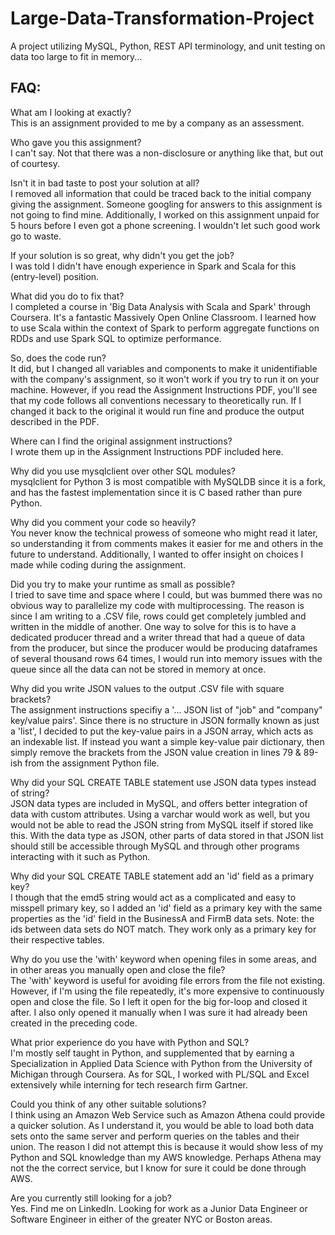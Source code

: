 # Large-Data-Transformation-Project
A project utilizing MySQL, Python, REST API terminology, and unit testing on data too large to fit in memory...

## FAQ:


What am I looking at exactly?  
This is an assignment provided to me by a company as an assessment. 

Who gave you this assignment?  
I can't say. Not that there was a non-disclosure or anything like that, but out of courtesy.

Isn't it in bad taste to post your solution at all?  
I removed all information that could be traced back to the initial company giving the assignment. Someone googling
for answers to this assignment is not going to find mine. Additionally, I worked on this assignment unpaid for
5 hours before I even got a phone screening. I wouldn't let such good work go to waste.

If your solution is so great, why didn't you get the job?  
I was told I didn't have enough experience in Spark and Scala for this (entry-level) position.

What did you do to fix that?  
I completed a course in 'Big Data Analysis with Scala and Spark' through Coursera. It's a fantastic Massively
Open Online Classroom. I learned how to use Scala within the context of Spark to perform aggregate functions
on RDDs and use Spark SQL to optimize performance.

So, does the code run?  
It did, but I changed all variables and components to make it unidentifiable with the company's assignment, so it
won't work if you try to run it on your machine. However, if you read the Assignment Instructions PDF, you'll see
that my code follows all conventions necessary to theoretically run. If I changed it back to the original it would
run fine and produce the output described in the PDF.

Where can I find the original assignment instructions?  
I wrote them up in the Assignment Instructions PDF included here.

Why did you use mysqlclient over other SQL modules?  
mysqlclient for Python 3 is most compatible with MySQLDB since it is a fork, and
has the fastest implementation since it is C based rather than pure Python.

Why did you comment your code so heavily?  
You never know the technical prowess of someone who might read it later, so
understanding it from comments makes it easier for me and others in the future
to understand. Additionally, I wanted to offer insight on choices I made while
coding during the assignment.

Did you try to make your runtime as small as possible?  
I tried to save time and space where I could, but was bummed there was no
obvious way to parallelize my code with multiprocessing. The reason is since
I am writing to a .CSV file, rows could get completely jumbled and written
in the middle of another. One way to solve for this is to have a dedicated
producer thread and a writer thread that had a queue of data from the producer,
but since the producer would be producing dataframes of several thousand 
rows 64 times, I would run into memory issues with the queue since all the data
can not be stored in memory at once.

Why did you write JSON values to the output .CSV file with square brackets?  
The assignment instructions specifiy a '... JSON list of "job" and "company" 
key/value pairs'. Since there is no structure in JSON formally known as just
a 'list', I decided to put the key-value pairs in a JSON array, which acts as
an indexable list. If instead you want a simple key-value pair dictionary,
then simply remove the brackets from the JSON value creation in lines 79 & 89-ish
from the assignment Python file.

Why did your SQL CREATE TABLE statement use JSON data types instead of string?  
JSON data types are included in MySQL, and offers better integration of data
with custom attributes. Using a varchar would work as well, but you would not
be able to read the JSON string from MySQL itself if stored like this. With
the data type as JSON, other parts of data stored in that JSON list should still
be accessible through MySQL and through other programs interacting with it such
as Python.

Why did your SQL CREATE TABLE statement add an 'id' field as a primary key?  
I though that the emd5 string would act as a complicated and easy to misspell
primary key, so I added an 'id' field as a primary key with the same properties
as the 'id' field in the BusinessA and FirmB data sets. Note: the ids between
data sets do NOT match. They work only as a primary key for their respective
tables.

Why do you use the 'with' keyword when opening files in some areas, and in
other areas you manually open and close the file?  
The 'with' keyword is useful for avoiding file errors from the file not 
existing. However, if I'm using the file repeatedly, it's more expensive to
continuously open and close the file. So I left it open for the big for-loop
and closed it after. I also only opened it manually when I was sure it had
already been created in the preceding code.

What prior experience do you have with Python and SQL?  
I'm mostly self taught in Python, and supplemented that by earning a
Specialization in Applied Data Science with Python from the University of
Michigan through Coursera. As for SQL, I worked with PL/SQL and Excel
extensively while interning for tech research firm Gartner.


Could you think of any other suitable solutions?  
I think using an Amazon Web Service such as Amazon Athena could provide a
quicker solution. As I understand it, you would be able to load both data sets
onto the same server and perform queries on the tables and their union. The 
reason I did not attempt this is because it would show less of my Python and SQL
knowledge than my AWS knowledge. Perhaps Athena may not the the correct service,
but I know for sure it could be done through AWS.

Are you currently still looking for a job?  
Yes. Find me on LinkedIn. Looking for work as a Junior Data Engineer or Software Engineer in
either of the greater NYC or Boston areas.
